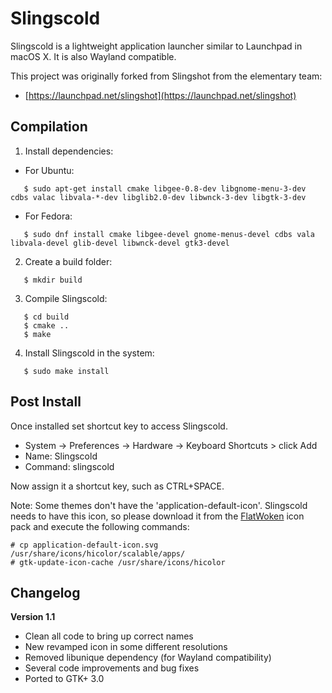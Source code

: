 # Slingscold

Slingscold is a lightweight application launcher similar to Launchpad in macOS X. It is also Wayland compatible.

This project was originally forked from Slingshot from the elementary team:

  * [https://launchpad.net/slingshot](https://launchpad.net/slingshot)

## Compilation

   1. Install dependencies:
   * For Ubuntu:
   ```
      $ sudo apt-get install cmake libgee-0.8-dev libgnome-menu-3-dev cdbs valac libvala-*-dev libglib2.0-dev libwnck-3-dev libgtk-3-dev
   ```
   * For Fedora:
   ```
      $ sudo dnf install cmake libgee-devel gnome-menus-devel cdbs vala libvala-devel glib-devel libwnck-devel gtk3-devel
   ```
   2. Create a build folder:
   ```
      $ mkdir build
   ```
   3. Compile Slingscold:
   ```
      $ cd build
      $ cmake ..
      $ make
   ```
   4. Install Slingscold in the system:
   ```
      $ sudo make install
   ```

## Post Install

Once installed set shortcut key to access Slingscold.

  * System -> Preferences -> Hardware -> Keyboard Shortcuts > click Add
  * Name: Slingscold
  * Command: slingscold

Now assign it a shortcut key, such as CTRL+SPACE.

Note: Some themes don't have the 'application-default-icon'. Slingscold needs to have this icon, so please download it from the [FlatWoken](https://github.com/alecive/FlatWoken) icon pack and execute the following commands:
```
# cp application-default-icon.svg /usr/share/icons/hicolor/scalable/apps/
# gtk-update-icon-cache /usr/share/icons/hicolor
```

## Changelog
**Version 1.1**
* Clean all code to bring up correct names
* New revamped icon in some different resolutions 
* Removed libunique dependency (for Wayland compatibility)
* Several code improvements and bug fixes
* Ported to GTK+ 3.0
